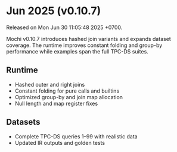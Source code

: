 # Jun 2025 (v0.10.7)

Released on Mon Jun 30 11:05:48 2025 +0700.

Mochi v0.10.7 introduces hashed join variants and expands dataset coverage. The runtime improves constant folding and group-by performance while examples span the full TPC-DS suites.

## Runtime

- Hashed outer and right joins
- Constant folding for pure calls and builtins
- Optimized group-by and join map allocation
- Null length and map register fixes

## Datasets

- Complete TPC-DS queries 1–99 with realistic data
- Updated IR outputs and golden tests

